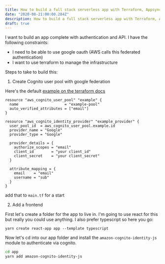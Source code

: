```yaml
---
title: How to build a full stack serverless app with Terraform, Appsync and React
date: "2020-08-21:00:00.284Z"
description: How to build a full stack serverless app with Terraform, Appsync and React
draft: true
---
```



I want to build an app complete with authentication and API. I have the following constraints:

- I need to be able to use google oauth (AWS calls this federated authentication)
- I want to use terraform to manage the infrastructure


Steps to take to build this:

1. Create Cognito user pool with google federation

Here's the default [example on the terraform docs](https://registry.terraform.io/providers/hashicorp/aws/latest/docs/resources/cognito_identity_provider)

```
resource "aws_cognito_user_pool" "example" {
  name                     = "example-pool"
  auto_verified_attributes = ["email"]
}

resource "aws_cognito_identity_provider" "example_provider" {
  user_pool_id  = aws_cognito_user_pool.example.id
  provider_name = "Google"
  provider_type = "Google"

  provider_details = {
    authorize_scopes = "email"
    client_id        = "your client_id"
    client_secret    = "your client_secret"
  }

  attribute_mapping = {
    email    = "email"
    username = "sub"
  }
}
```

add that to `main.tf` for a start

2. Add a frontend

First let's create a folder for the app to live in. I'm going to use react for this but really you could use anything. I also prefer typescript so here you go:

```
yarn create react-app app --template typescript
```

Now let's cd into our app folder and install the `amazon-cognito-identity-js` module to authenticate via cognito.

```sh
cd app 
yarn add amazon-cognito-identity-js
```








